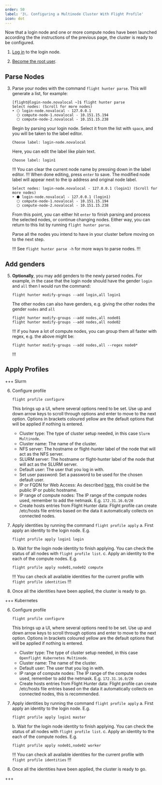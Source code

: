 ```yaml
---
order: 50
label: '3\. Configuring a Multinode Cluster With Flight Profile'
icon: dot
---
```


Now that a login node and one or more compute nodes have been launched according the the instructions of the previous page, the cluster is ready to be configured.


1. [Log in](/general_environment_usage/cli_basics/logging_in/) to the login node.

2. [Become the root user](/general_environment_usage/cli_basics/becoming_the_root_user/).

## Parse Nodes

3. Parse your nodes with the command `flight hunter parse`. 
    This will generate a list, for example:
    ```
    [flight@login-node.novalocal ~]$ flight hunter parse
    Select nodes: (Scroll for more nodes)
    ‣ ⬡ login-node.novalocal - 127.0.0.1
      ⬡ compute-node-1.novalocal - 10.151.15.194
      ⬡ compute-node-2.novalocal - 10.151.15.238
    ```
    Begin by parsing your login node. Select it from the list with `space`, and you will be taken to the label editor.

    ```
    Choose label: login-node.novalocal
    ```
    Here, you can edit the label like plain text.
    ```
    Choose label: login1
    ```
    !!!
    You can clear the current node name by pressing down in the label editor.
    !!!
    When done editing, press `enter` to save. The modified node label will appear next to the ip address and original node label.
    ```
    Select nodes: login-node.novalocal - 127.0.0.1 (login1) (Scroll for more nodes)
    ‣ ⬢ login-node.novalocal - 127.0.0.1 (login1)
      ⬡ compute-node-1.novalocal - 10.151.15.194
      ⬡ compute-node-2.novalocal - 10.151.15.238
    ```
    From this point, you can either hit `enter` to finish parsing and process the selected nodes, or continue changing nodes. Either way, you can return to this list by running `flight hunter parse`. 

    Parse all the nodes you intend to have in your cluster before moving on to the next step.

    !!!
    See `flight hunter parse -h` for more ways to parse nodes.
    !!!

## Add genders

5. **Optionally**, you may add genders to the newly parsed nodes. For example, in the case that the login node should have the gender `login` and `all` then I would run the command:
    ```
    flight hunter modify-groups --add login,all login1
    ```
    The other nodes can also have genders, e.g. giving the other nodes the gender `nodes` and `all`
    ```
    flight hunter modify-groups --add nodes,all node01
    flight hunter modify-groups --add nodes,all node02
    ```
    !!!
    if you have a lot of compute nodes, you can group them all faster with regex, e.g. the above might be:
    ```
    flight hunter modify-groups --add nodes,all --regex node0*
    ```
    !!!
    

## Apply Profiles

+++ Slurm

6. Configure profile

    ```
    flight profile configure
    ```
    This brings up a UI, where several options need to be set. Use up and down arrow keys to scroll through options and enter to move to the next option. Options in brackets coloured yellow are the default options that will be applied if nothing is entered.
    - Cluster type: The type of cluster setup needed, in this case `Slurm Multinode`.
    - Cluster name: The name of the cluster.
    - NFS server: The hostname or flight-hunter label of the node that will act as the NFS server.
    - SLURM server: The hostname or flight-hunter label of the node that will act as the SLURM server.
    - Default user: The user that you log in with.
    - Set user password: Set a password to be used for the chosen default user.
    - IP or FQDN for Web Access: As described [here](/hpc_environment_usage/flight_web_suite/installation_and_setup/configuring_web_suite/#setting-domain-name), this could be the public IP or public hostname.
    - IP range of compute nodes: The IP range of the compute nodes used, remember to add the netmask. E.g. `172.31.16.0/20`
    - Create hosts entries from Flight Hunter data: Flight profile can create /etc/hosts file entries based on the data it automatically collects on connected nodes.
    
7. Apply identities by running the command `flight profile apply`
    a. First apply an identity to the login node. E.g. 
    ```
    flight profile apply login1 login
    ```
    b. Wait for the login node identity to finish applying. You can check the status of all nodes with `flight profile list`.
    c. Apply an identity to the each of the compute nodes.  E.g.
    ```
    flight profile apply node01,node02 compute
    ```
    !!! 
    You can check all available identities for the current profile with `flight profile identities`
    !!!

8. Once all the identities have been applied, the cluster is ready to go.

+++ Kubernetes

6. Configure profile

    ```
    flight profile configure
    ```
    This brings up a UI, where several options need to be set. Use up and down arrow keys to scroll through options and enter to move to the next option. Options in brackets coloured yellow are the default options that will be applied if nothing is entered.
    - Cluster type: The type of cluster setup needed, in this case `Openflight Kubernetes Multinode`.
    - Cluster name: The name of the cluster.
    - Default user: The user that you log in with.
    - IP range of compute nodes: The IP range of the compute nodes used, remember to add the netmask. E.g. `172.31.16.0/20`
    - Create hosts entries from Flight Hunter data: Flight profile can create /etc/hosts file entries based on the data it automatically collects on connected nodes, this is recommended.
    
7. Apply identities by running the command `flight profile apply`
    a. First apply an identity to the login node. E.g. 
    ```
    flight profile apply login1 master
    ```
    b. Wait for the login node identity to finish applying. You can check the status of all nodes with `flight profile list`.
    c. Apply an identity to the each of the compute nodes.  E.g.
    ```
    flight profile apply node01,node02 worker
    ```
    !!! 
    You can check all available identities for the current profile with `flight profile identities`
    !!!

8. Once all the identities have been applied, the cluster is ready to go.

+++

